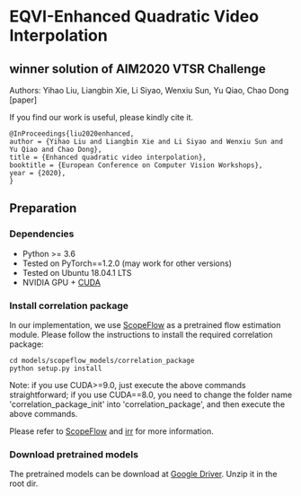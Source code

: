 # EQVI-Enhanced Quadratic Video Interpolation
## winner solution of AIM2020 VTSR Challenge
Authors: Yihao Liu, Liangbin Xie, Li Siyao, Wenxiu Sun, Yu Qiao, Chao Dong
[paper]

If you find our work is useful, please kindly cite it.
```
@InProceedings{liu2020enhanced,  
author = {Yihao Liu and Liangbin Xie and Li Siyao and Wenxiu Sun and Yu Qiao and Chao Dong},  
title = {Enhanced quadratic video interpolation},  
booktitle = {European Conference on Computer Vision Workshops},  
year = {2020},  
}
```
## Preparation
### Dependencies
- Python >= 3.6
- Tested on PyTorch==1.2.0 (may work for other versions)
- Tested on Ubuntu 18.04.1 LTS
- NVIDIA GPU + [CUDA](https://developer.nvidia.com/cuda-downloads)

### Install correlation package
In our implementation, we use [ScopeFlow](https://github.com/avirambh/ScopeFlow) as a pretrained flow estimation module.
Please follow the instructions to install the required correlation package:
```
cd models/scopeflow_models/correlation_package
python setup.py install
```
Note:
if you use CUDA>=9.0, just execute the above commands straightforward;
if you use CUDA==8.0, you need to change the folder name 'correlation_package_init' into 'correlation_package', and then execute the above commands.

Please refer to [ScopeFlow](https://github.com/avirambh/ScopeFlow) and [irr](https://github.com/visinf/irr) for more information.

### Download pretrained models
The pretrained models can be download at [Google Driver]().
Unzip it in the root dir.
